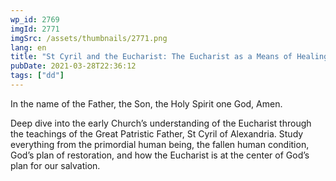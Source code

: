 ```yaml
---
wp_id: 2769
imgId: 2771
imgSrc: /assets/thumbnails/2771.png
lang: en
title: "St Cyril and the Eucharist: The Eucharist as a Means of Healing. by Fr. Anthony"
pubDate: 2021-03-28T22:36:12
tags: ["dd"]
---
```

<!-- page: 6 -->

<p>In the name of the Father, the Son, the Holy Spirit one God, Amen.</p>
<p>Deep dive into the early Church’s understanding of the Eucharist through the teachings of the Great Patristic Father, St Cyril of Alexandria. Study everything from the primordial human being, the fallen human condition, God’s plan of restoration, and how the Eucharist is at the center of God’s plan for our salvation.</p>

